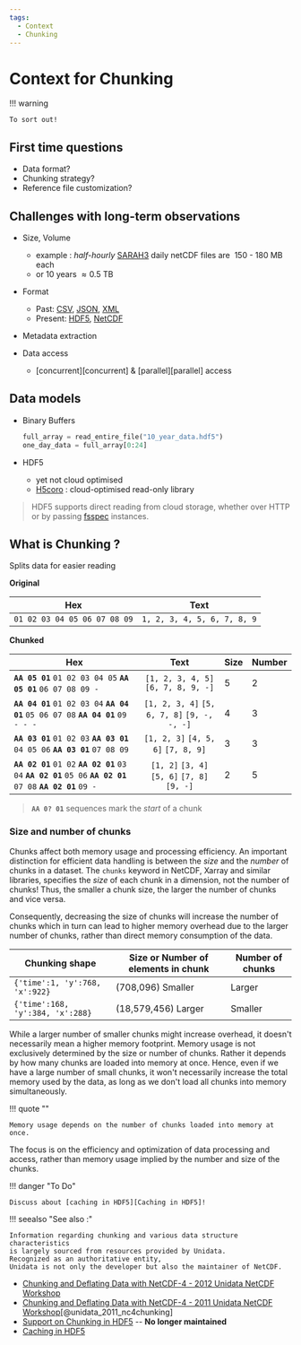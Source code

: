 ```yaml
---
tags:
  - Context
  - Chunking
---
```


# Context for Chunking

!!! warning

    To sort out!

## First time questions

- Data format?
- Chunking strategy?
- Reference file customization?

## Challenges with long-term observations

- Size, Volume
    - example : _half-hourly_ [SARAH3][SARAH3] daily netCDF files are $~150$ - $180$ MB each
    - or $10$ years $\approx0.5$ TB


- Format
    - Past: [CSV][CSV], [JSON][JSON], [XML][XML]
    - Present: [HDF5][HDF5], [NetCDF][NetCDF]

- Metadata extraction

- Data access
    - [concurrent][concurrent] & [parallel][parallel] access

[SARAH3]: https://wui.cmsaf.eu/safira/action/viewDoiDetails?acronym=SARAH_V003
[CSV]: https://en.wikipedia.org/wiki/Comma-separated_values
[JSON]: https://www.json.org/json-en.html
[XML]: https://www.w3.org/XML/
[HDF5]: https://www.hdfgroup.org/solutions/hdf5
[NetCDF]: https://www.unidata.ucar.edu/software/netcdf/


## Data models

- Binary Buffers

  ```python
  full_array = read_entire_file("10_year_data.hdf5")
  one_day_data = full_array[0:24]
  ```

- HDF5

  - yet not cloud optimised
  - [H5coro][H5coro] : cloud-optimised read-only library

> HDF5 supports direct reading from cloud storage, whether over HTTP or by
> passing [fsspec][fsspec] instances.

[H5coro]: https://github.com/ICESat2-SlideRule/h5coro
[fsspec]: https://filesystem-spec.readthedocs.io


## What is Chunking ?

Splits data for easier reading

**Original**

| Hex                          | Text                        |
|------------------------------|-----------------------------|
| `01 02 03 04 05 06 07 08 09` | `1, 2, 3, 4, 5, 6, 7, 8, 9` |

<!-- . -->
**Chunked**

| Hex                                                                                                               |                     Text                     | Size | Number |
|-------------------------------------------------------------------------------------------------------------------|:--------------------------------------------:|------|--------|
| **`AA 05 01`** `01 02 03 04 05` **`AA 05 01`** `06 07 08 09 -`                               | `[1, 2, 3, 4, 5]` `[6, 7, 8, 9, -]` | 5    | 2      |
| **`AA 04 01`** `01 02 03 04` **`AA 04 01`** `05 06 07 08` **`AA 04 01`** `09 - - -`                               | `[1, 2, 3, 4]` `[5, 6, 7, 8]` `[9, -, -, -]` | 4    | 3      |
| **`AA 03 01`** `01 02 03` **`AA 03 01`** `04 05 06` **`AA 03 01`** `07 08 09`                                     |      `[1, 2, 3]` `[4, 5, 6]` `[7, 8, 9]`     | 3    | 3      |
| **`AA 02 01`** `01 02` **`AA 02 01`** `03 04` **`AA 02 01`** `05 06` **`AA 02 01`** `07 08` **`AA 02 01`** `09 -` | `[1, 2]` `[3, 4]` `[5, 6]` `[7, 8]` `[9, -]` | 2    | 5      |

> **`AA 0? 01`** sequences mark the _start_ of a chunk

### Size and number of chunks

Chunks affect both memory usage and processing efficiency.
An important distinction for efficient data handling
is between the _size_ and the _number_ of chunks in a dataset.
The `chunks` keyword in NetCDF, Xarray and similar libraries,
specifies the _size_ of each chunk in a dimension,
not the number of chunks!
Thus,
the smaller a chunk size,
the larger the number of chunks and vice versa.

Consequently,
decreasing the size of chunks
will increase the number of chunks
which in turn can lead to higher memory overhead
due to the larger number of chunks,
rather than direct memory consumption of the data.

| Chunking shape                   | Size or Number of elements in chunk | Number of chunks |
|----------------------------------|-------------------------------------|------------------|
| `{'time':1, 'y':768, 'x':922}`   | (708,096) Smaller                   | Larger           |
| `{'time':168, 'y':384, 'x':288}` | (18,579,456) Larger                 | Smaller          |

While a larger number of smaller chunks might increase overhead,
it doesn't necessarily mean a higher memory footprint.
Memory usage is not exclusively determined by the size or number of chunks.
Rather it depends by how many chunks are loaded into memory at once.
Hence,
even if we have a large number of small chunks,
it won't necessarily increase the total memory used by the data,
as long as we don't load all chunks into memory simultaneously.

!!! quote ""

    Memory usage depends on the number of chunks loaded into memory at once.

The focus is on
the efficiency and optimization of data processing and access,
rather than memory usage implied by the number and size of the chunks.

!!! danger "To Do"

    Discuss about [caching in HDF5][Caching in HDF5]!

!!! seealso "See also :"

    Information regarding chunking and various data structure characteristics
    is largely sourced from resources provided by Unidata.
    Recognized as an authoritative entity,
    Unidata is not only the developer but also the maintainer of NetCDF.

<!-- - [Chunking in HDF5][Chunking in HDF5] -->
- [Chunking and Deflating Data with NetCDF-4 - 2012 Unidata NetCDF Workshop][Unidata NetCDF Workshop 2012]
- [Chunking and Deflating Data with NetCDF-4 - 2011 Unidata NetCDF Workshop][Unidata NetCDF Workshop 2011][@unidata_2011_nc4chunking]
- [Support on Chunking in HDF5][Support on Chunking in HDF5] -- **No longer maintained**
- [Caching in HDF5][Caching in HDF5]

<!-- [Chunking in HDF5]: https://portal.hdfgroup.org/display/HDF5/Chunking+in+HDF5 -->
[Unidata NetCDF Workshop 2012]: https://www.unidata.ucar.edu/software/netcdf/workshops/most-recent/nc4chunking/index.html
[Unidata NetCDF Workshop 2011]: https://www.unidata.ucar.edu/software/netcdf/workshops/2011/nc4chunking/
[Support on Chunking in HDF5]: https://support.hdfgroup.org/HDF5/doc/Advanced/Chunking/
[Caching in HDF5]: https://support.hdfgroup.org/HDF5/doc/RM/RM_H5P.html#Property-SetChunkCache
